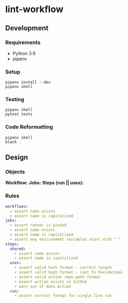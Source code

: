 # lint-workflow

## Development
### Requirements

- Python 3.9
- pipenv

### Setup

```
pipenv install --dev
pipenv shell
```

### Testing

```
pipenv shell
pytest tests
```

### Code Reformatting

```
pipenv shell
black .
```


## Design
### Objects

**Workflow:**
**Jobs:**
**Steps (run || uses):** 


### Rules

```yaml
workflows:
  - assert name exists
  - assert name is capitalized
jobs:
  - assert runner is pinned
  - assert name exists
  - assert name is capitalized
  - assert any environment variables start with "_"
steps:
  shared: 
    - assert name exists
    - assert name is capitilized
  uses:
    - assert valid hash format - correct length
    - assert valid hash format - cast to hexidecimal
    - assert valid action repo path format
    - assert action exists in GitHub
    - warn out of date Action
  run:
    - assert correct format for single line run
```

